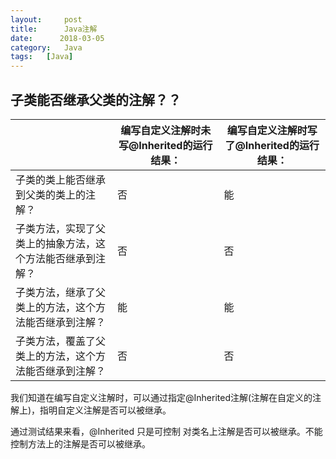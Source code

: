 ```yaml
---
layout:     post
title:      Java注解
date:      2018-03-05
category:   Java
tags:   [Java]
---
```

子类能否继承父类的注解？？
---
|                                                            | 编写自定义注解时未写@Inherited的运行结果： | 编写自定义注解时写了@Inherited的运行结果： |
| ---------------------------------------------------------- | ------------------------------------------ | ------------------------------------------ |
| 子类的类上能否继承到父类的类上的注解？                     | 否                                         | 能                                         |
| 子类方法，实现了父类上的抽象方法，这个方法能否继承到注解？ | 否                                         | 否                                         |
| 子类方法，继承了父类上的方法，这个方法能否继承到注解？     | 能                                         | 能                                         |
| 子类方法，覆盖了父类上的方法，这个方法能否继承到注解？     | 否                                         | 否                                         |

我们知道在编写自定义注解时，可以通过指定@Inherited注解(注解在自定义的注解上)，指明自定义注解是否可以被继承。

通过测试结果来看，@Inherited 只是可控制 对类名上注解是否可以被继承。不能控制方法上的注解是否可以被继承。

 